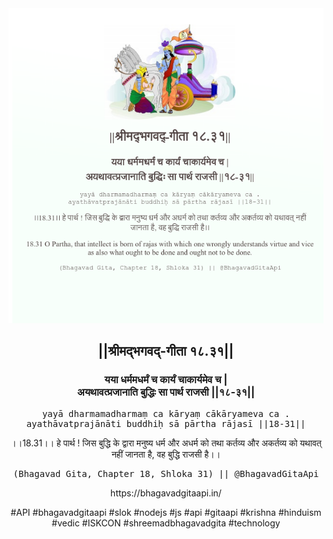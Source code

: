 <img src="../../asset/BG_18_31.png"/>
<center><h2>||श्रीमद्‍भगवद्‍-गीता १८.३१||</h2>
<h3>यया धर्ममधर्मं च कार्यं चाकार्यमेव च |<br/>अयथावत्प्रजानाति बुद्धिः सा पार्थ राजसी ||१८-३१||</h3>
<pre>yayā dharmamadharmaṃ ca kāryaṃ cākāryameva ca .<br/>ayathāvatprajānāti buddhiḥ sā pārtha rājasī ||18-31||</pre>
<p>।।18.31।। हे पार्थ ! जिस बुद्धि के द्वारा मनुष्य धर्म और अधर्म को तथा कर्तव्य और अकर्तव्य को यथावत् नहीं जानता है, वह बुद्धि राजसी है।।</p>
<pre>(Bhagavad Gita, Chapter 18, Shloka 31) || @BhagavadGitaApi</pre><p>https://bhagavadgitaapi.in/</p><p>#API #bhagavadgitaapi #slok #nodejs #js #api #gitaapi #krishna #hinduism #vedic #ISKCON #shreemadbhagavadgita #technology</p></center>